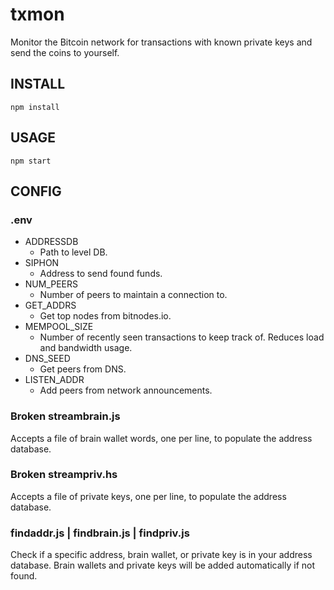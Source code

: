 # txmon

Monitor the Bitcoin network for transactions with known private keys and send the coins to yourself.

## INSTALL

`npm install`

## USAGE

`npm start`

## CONFIG

### .env

- ADDRESSDB
  - Path to level DB.
- SIPHON
  - Address to send found funds.
- NUM_PEERS
  - Number of peers to maintain a connection to.
- GET_ADDRS
  - Get top nodes from bitnodes.io.
- MEMPOOL_SIZE
  - Number of recently seen transactions to keep track of. Reduces load and bandwidth usage.
- DNS_SEED
  - Get peers from DNS.
- LISTEN_ADDR
  - Add peers from network announcements.

### Broken streambrain.js <filename>

Accepts a file of brain wallet words, one per line, to populate the address database.

### Broken streampriv.hs <filename>

Accepts a file of private keys, one per line, to populate the address database.

### findaddr.js | findbrain.js | findpriv.js <search>

Check if a specific address, brain wallet, or private key is in your address database. Brain wallets and private keys will be added automatically if not found.
